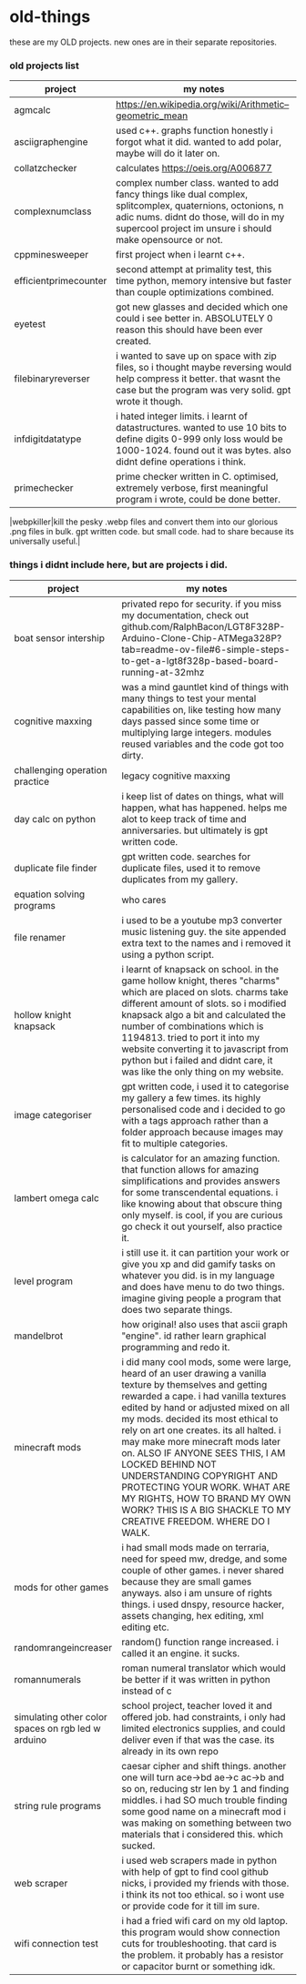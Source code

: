 # old-things

these are my OLD projects. new ones are in their separate repositories.

### old projects list

|project|my notes|
|-|-|
|agmcalc|https://en.wikipedia.org/wiki/Arithmetic–geometric_mean|
|asciigraphengine|used c++. graphs function honestly i forgot what it did. wanted to add polar, maybe will do it later on.|
|collatzchecker|calculates https://oeis.org/A006877|
|complexnumclass|complex number class. wanted to add fancy things like dual complex, splitcomplex, quaternions, octonions, n adic nums. didnt do those, will do in my supercool project im unsure i should make opensource or not.|
|cppminesweeper|first project when i learnt c++.|
|efficientprimecounter|second attempt at primality test, this time python, memory intensive but faster than couple optimizations combined.|
|eyetest|got new glasses and decided which one could i see better in. ABSOLUTELY 0 reason this should have been ever created.|
|filebinaryreverser|i wanted to save up on space with zip files, so i thought maybe reversing would help compress it better. that wasnt the case but the program was very solid. gpt wrote it though.|
|infdigitdatatype|i hated integer limits. i learnt of datastructures. wanted to use 10 bits to define digits 0-999 only loss would be 1000-1024. found out it was bytes. also didnt define operations i think.|
|primechecker|prime checker written in C. optimised, extremely verbose, first meaningful program i wrote, could be done better.|

|webpkiller|kill the pesky .webp files and convert them into our glorious .png files in bulk. gpt written code. but small code. had to share because its universally useful.|

### things i didnt include here, but are projects i did.

|project|my notes|
|-|-|
|boat sensor intership|privated repo for security. if you miss my documentation, check out github.com/RalphBacon/LGT8F328P-Arduino-Clone-Chip-ATMega328P?tab=readme-ov-file#6-simple-steps-to-get-a-lgt8f328p-based-board-running-at-32mhz|
|cognitive maxxing|was a mind gauntlet kind of things with many things to test your mental capabilities on, like testing how many days passed since some time or multiplying large integers. modules reused variables and the code got too dirty.|
|challenging operation practice|legacy cognitive maxxing|
|day calc on python|i keep list of dates on things, what will happen, what has happened. helps me alot to keep track of time and anniversaries. but ultimately is gpt written code.|
|duplicate file finder|gpt written code. searches for duplicate files, used it to remove duplicates from my gallery.|
|equation solving programs|who cares|
|file renamer|i used to be a youtube mp3 converter music listening guy. the site appended extra text to the names and i removed it using a python script.|
|hollow knight knapsack|i learnt of knapsack on school. in the game hollow knight, theres "charms" which are placed on slots. charms take different amount of slots. so i modified knapsack algo a bit and calculated the number of combinations which is 1194813. tried to port it into my website converting it to javascript from python but i failed and didnt care, it was like the only thing on my website.|
|image categoriser|gpt written code, i used it to categorise my gallery a few times. its highly personalised code and i decided to go with a tags approach rather than a folder approach because images may fit to multiple categories.|
|lambert omega calc|is calculator for an amazing function. that function allows for amazing simplifications and provides answers for some transcendental equations. i like knowing about that obscure thing only myself. is cool, if you are curious go check it out yourself, also practice it.|
|level program|i still use it. it can partition your work or give you xp and did gamify tasks on whatever you did. is in my language and does have menu to do two things. imagine giving people a program that does two separate things.|
|mandelbrot|how original! also uses that ascii graph "engine". id rather learn graphical programming and redo it.|
|minecraft mods|i did many cool mods, some were large, heard of an user drawing a vanilla texture by themselves and getting rewarded a cape. i had vanilla textures edited by hand or adjusted mixed on all my mods. decided its most ethical to rely on art one creates. its all halted. i may make more minecraft mods later on. ALSO IF ANYONE SEES THIS, I AM LOCKED BEHIND NOT UNDERSTANDING COPYRIGHT AND PROTECTING YOUR WORK. WHAT ARE MY RIGHTS, HOW TO BRAND MY OWN WORK? THIS IS A BIG SHACKLE TO MY CREATIVE FREEDOM. WHERE DO I WALK.|
|mods for other games|i had small mods made on terraria, need for speed mw, dredge, and some couple of other games. i never shared because they are small games anyways. also i am unsure of rights things. i used dnspy, resource hacker, assets changing, hex editing, xml editing etc.|
|randomrangeincreaser|random() function range increased. i called it an engine. it sucks.|
|romannumerals|roman numeral translator which would be better if it was written in python instead of c|
|simulating other color spaces on rgb led w arduino|school project, teacher loved it and offered job. had constraints, i only had limited electronics supplies, and could deliver even if that was the case. its already in its own repo|
|string rule programs|caesar cipher and shift things. another one will turn ace->bd ae->c ac->b and so on, reducing str len by 1 and finding middles. i had SO much trouble finding some good name on a minecraft mod i was making on something between two materials that i considered this. which sucked.|
|web scraper|i used web scrapers made in python with help of gpt to find cool github nicks, i provided my friends with those. i think its not too ethical. so i wont use or provide code for it till im sure.|
|wifi connection test|i had a fried wifi card on my old laptop. this program would show connection cuts for troubleshooting. that card is the problem. it probably has a resistor or capacitor burnt or something idk.|
